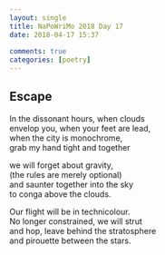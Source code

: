 ```yaml
---  
layout: single  
title: NaPoWriMo 2018 Day 17  
date: 2018-04-17 15:37  
  
comments: true  
categories: [poetry]
---  
```

## Escape  

In the dissonant hours, when clouds  
envelop you, when your feet are lead,  
when the city is monochrome,  
grab my hand tight and together  

we will forget about gravity,  
(the rules are merely optional)  
and saunter together into the sky  
to conga above the clouds.  

Our flight will be in technicolour.  
No longer constrained, we will strut  
and hop, leave behind the stratosphere  
and pirouette between the stars.  
